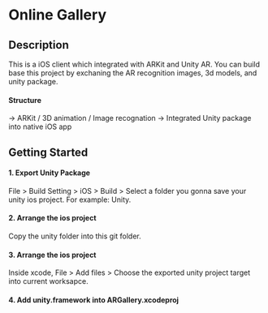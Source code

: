 # Online Gallery

## Description

This is a iOS client which integrated with ARKit and Unity AR. You can build base this project by exchaning the  AR recognition images, 3d models, and unity package. 

#### Structure
-> ARKit / 3D animation / Image recognation
-> Integrated Unity package into native iOS app

## Getting Started

#### 1. Export Unity Package
File > Build Setting > iOS > Build > 
Select a folder you gonna save your unity ios project. For example: Unity.
#### 2. Arrange the ios project 
Copy the unity folder into this git folder.
#### 3. Arrange the ios project 
Inside xcode, File > Add files > Choose the exported unity project target into current worksapce.
#### 4.  Add unity.framework into ARGallery.xcodeproj
